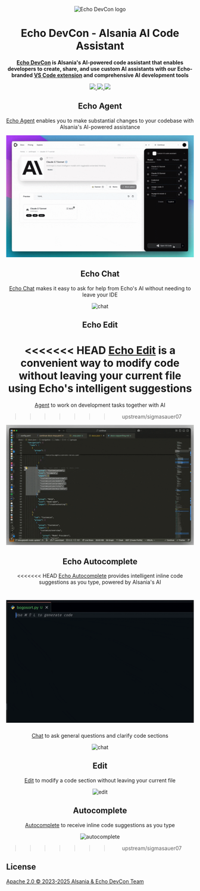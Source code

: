 <div align="center">

![Echo DevCon logo](media/readme.png)

</div>

<h1 align="center">Echo DevCon - Alsania AI Code Assistant</h1>

<div align="center">

**[Echo DevCon](https://alsania.com/devcon) is Alsania's AI-powered code assistant that enables developers to create, share, and use custom AI assistants with our Echo-branded [VS Code extension](https://marketplace.visualstudio.com/items?itemName=Alsania.devcon-plugin) and comprehensive AI development tools**

</div>

<div align="center">

<a target="_blank" href="https://opensource.org/licenses/Apache-2.0" style="background:none">
    <img src="https://img.shields.io/badge/License-Apache_2.0-blue.svg" style="height: 22px;" />
</a>
<a target="_blank" href="https://alsania.com/devcon" style="background:none">
    <img src="https://img.shields.io/badge/DevCon-%2339FF14.svg?labelColor=0A2472&color=39FF14&logo=data:image/svg%2bxml;base64,PHN2ZyB4bWxucz0iaHR0cDovL3d3dy53My5vcmcvMjAwMC9zdmciIHZpZXdCb3g9IjAgMCAyNCAyNCIgZmlsbD0id2hpdGUiPjxwYXRoIGQ9Ik0xMiAyQzYuNDggMiAyIDYuNDggMiAxMnM0LjQ4IDEwIDEwIDEwIDEwLTQuNDggMTAtMTBTMTcuNTIgMiAxMiAyem0wIDE4Yy00LjQxIDAtOC0zLjU5LTgtOHMzLjU5LTggOC04IDggMy41OSA4IDgtMy41OSA4LTggOHoiLz48L3N2Zz4=" style="height: 22px;" />
</a>
<a target="_blank" href="https://github.com/SigmaSauer07/echo-dev" style="background:none">
    <img src="https://img.shields.io/badge/GitHub-Alsania-0A2472.svg?labelColor=39FF14&color=0A2472&logo=github" style="height: 22px;" />
</a>

<p></p>

## Echo Agent

[Echo Agent](https://alsania.com/devcon/docs/agent) enables you to make substantial changes to your codebase with Alsania's AI-powered assistance

![agent](./media/agent.gif)

## Echo Chat

[Echo Chat](https://alsania.com/devcon/docs/chat) makes it easy to ask for help from Echo's AI without needing to leave your IDE

![chat](./media/chat.gif)

## Echo Edit

<<<<<<< HEAD
[Echo Edit](https://alsania.com/devcon/docs/edit) is a convenient way to modify code without leaving your current file using Echo's intelligent suggestions
=======
[Agent](https://docs.continue.dev/features/agent/quick-start) to work on development tasks together with AI
>>>>>>> upstream/sigmasauer07

![edit](./media/edit.gif)

## Echo Autocomplete

<<<<<<< HEAD
[Echo Autocomplete](https://alsania.com/devcon/docs/autocomplete) provides intelligent inline code suggestions as you type, powered by Alsania's AI

![autocomplete](./media/autocomplete.gif)
=======
[Chat](https://docs.continue.dev/features/chat/quick-start) to ask general questions and clarify code sections

![chat](docs/images/chat.gif)

## Edit

[Edit](https://docs.continue.dev/features/edit/quick-start) to modify a code section without leaving your current file

![edit](docs/images/edit.gif)

## Autocomplete

[Autocomplete](https://docs.continue.dev/features/autocomplete/quick-start) to receive inline code suggestions as you type

![autocomplete](docs/images/autocomplete.gif)
>>>>>>> upstream/sigmasauer07

</div>

## License

[Apache 2.0 © 2023-2025 Alsania & Echo DevCon Team](./LICENSE)
